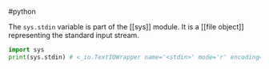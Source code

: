 #python

The `sys.stdin` variable is part of the [[sys]] module. It is a [[file object]] representing the standard input stream.

```python
import sys
print(sys.stdin) # <_io.TextIOWrapper name='<stdin>' mode='r' encoding='UTF-8'>
```